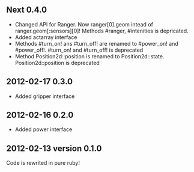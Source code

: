 ## Next 0.4.0

* Changed API for Ranger. Now ranger[0].geom intead of ranger.geom[:sensors][0]! Methods #ranger, #intenities is depricated.
* Added actarray interface
* Methods #turn_on! ans #turn_off! are renamed to #power_on! and #power_off!. #turn_on! and #turn_off! is deprecated
* Method Position2d::position is renamed to Position2d::state. Position2d::position is deprecated

## 2012-02-17 0.3.0

* Added gripper interface

## 2012-02-16 0.2.0

* Added power interface

## 2012-02-13 version 0.1.0

Code is rewrited in pure ruby! 
